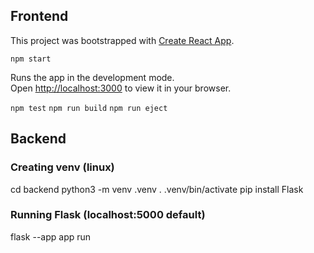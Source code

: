 ## Frontend

This project was bootstrapped with [Create React App](https://github.com/facebook/create-react-app).

`npm start`

Runs the app in the development mode.  
Open [http://localhost:3000](http://localhost:3000) to view it in your browser.

`npm test`
`npm run build`
`npm run eject`

## Backend

### Creating venv (linux)
cd backend
python3 -m venv .venv
. .venv/bin/activate
pip install Flask

### Running Flask (localhost:5000 default)
flask --app app run
